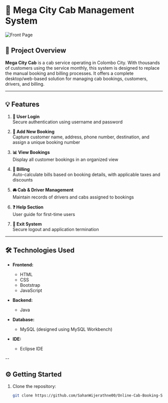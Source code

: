 # 🚖 Mega City Cab Management System

![Front Page](src/webapp/images/cab_system.png)

## 📌 Project Overview

**Mega City Cab** is a cab service operating in Colombo City. With thousands of customers using the service monthly, this system is designed to replace the manual booking and billing processes. It offers a complete desktop/web-based solution for managing cab bookings, customers, drivers, and billing.

---

## 💡 Features

1. **🔐 User Login**  
   Secure authentication using username and password

2. **📝 Add New Booking**  
   Capture customer name, address, phone number, destination, and assign a unique booking number

3. **📊 View Bookings**  
   Display all customer bookings in an organized view

4. **🧾 Billing**  
   Auto-calculate bills based on booking details, with applicable taxes and discounts

5. **🚘 Cab & Driver Management**  
   Maintain records of drivers and cabs assigned to bookings

6. **❓ Help Section**  
   User guide for first-time users

7. **🚪 Exit System**  
   Secure logout and application termination

---

## 🛠️ Technologies Used

- **Frontend:**
  - HTML
  - CSS
  - Bootstrap
  - JavaScript

- **Backend:**
  - Java

- **Database:**
  - MySQL (designed using MySQL Workbench)

- **IDE:**
  - Eclipse IDE

--

## ⚙️ Getting Started

1. Clone the repository:
   ```bash
   git clone https://github.com/SahanWijerathne00/Online-Cab-Booking-System.git


